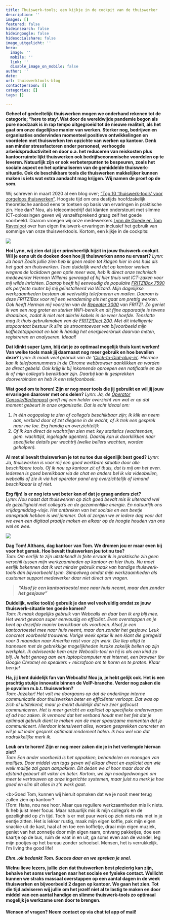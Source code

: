 ```yaml
---
title: Thuiswerk-tools; een kijkje in de cockpit van de thuiswerker
description: ''
images: []
featured: false
hideinsearch: false
hideingoogle: false
hidesocialshare: false
image_uitgelicht: ''
hero:
  image: ''
  mobile: ''
  link: ''
  disable_image_on_mobile: false
author: ''
date: 
url: thuiswerktools-blog
contactpersoon: []
categories: []
tags: []

---
```

**Geheel of gedeeltelijk thuiswerken mogen we onderhand rekenen tot de categorie; “here to stay’. Wat door de wereldwijde pandemie begon als pure noodzaak is in rap tempo uitgegroeid tot de nieuwe realiteit, als het gaat om onze dagelijkse manier van werken. Sterker nog, bedrijven en organisaties ondervinden momenteel positieve ontwikkelingen en voordelen met thuiswerken ten opzichte van werken op kantoor. Denk aan minder stressfactoren onder personeel, verhoogde arbeidsproductiviteit en door o.a. het reduceren van reiskosten plus kantoorruimte lijkt thuiswerken ook bedrijfseconomische voordelen op te leveren. Natuurlijk zijn er ook verbeterpunten te bespeuren, zoals het sociale aspect en het optimaliseren van de gemiddelde thuiswerk-situatie. Ook de beschikbare tools die thuiswerken makkelijker kunnen maken is iets wat extra aandacht mag krijgen. Wij namen de proef op de som.**

Wij schreven in maart 2020 al een blog over; [“Top 10 ‘thuiswerk-tools’ voor zorgeloos thuiswerken”](https://www.callvoip.nl/nieuws/top-10-thuiswerk-tools-voor-zorgeloos-thuiswerken/). Hoogste tijd om ons destijds hoofdzakelijk theoretische aanbod eens te toetsen op basis van ervaringen in praktische zin. Hoe dan? Nou, als telecombedrijf dat klanten ondersteunt met slimme ICT-oplossingen geven wij vanzelfsprekend graag zelf het goede voorbeeld. Daarom vroegen wij onze medewerkers [Lynn de Goede en Tom Ravesloot](https://www.callvoip.nl/overons/team/) over hun eigen thuiswerk-ervaringen inclusief het gebruik van sommige van onze thuiswerktools. Kortom, een kijkje in de cockpits:

![](https://res.cloudinary.com/callvoip/image/upload/v1612453829/Screenshot_34_mgbtoz.png)

<b>Hoi Lynn, wij zien dat jij er prinsheerlijk bijzit in jouw thuiswerk-cockpit. Wil je eens uit de doeken doen hoe jij thuiswerken anno nu ervaart?</b>
_Lynn: Ja hoor! Zoals jullie zien heb ik geen reden tot klagen hier in ons huis als het gaat om thuiswerken. Toen duidelijk werd dat op kantoor werken wegens de lockdown geen optie meer was, heb ik direct onze technisch medewerker Herman Willems gevraagd of hij hier thuis wat ICT-zaken voor mij wilde inrichten. Daarop heeft hij eenvoudig de populaire_ [_FRITZ!Box 7590_](https://fritzshop.nl/fritzbox/592-fritzbox-7590.html) _als perfecte router bij mij geïnstalleerd via Wizard. Mijn dagelijkse werkzaamheden bestaan uit veelvuldig telefoneren en mailen. Daarom is deze FRITZ!Box voor mij een verademing als het gaat om prettig werken. Ook heeft Herman mij voorzien van de_ [_Repeater 3000_](https://fritzshop.nl/repeater/853-fritzrepeater-3000.html) _van FRITZ!. Zo geniet ik van een nog groter en sterker WiFi-bereik en dit fijne apparaatje is tevens draadloos, zodat ik niet met allerlei kabels in de weer hoefde. Tenslotte mag ik thuis gebruikmaken van de_ [_FRITZ!Dect 200_](https://fritzshop.nl/smart-home/15-fritzdect-200-intelligent-stopcontact.html?)_. Met dit intelligente stopcontact bestuur ik slim de stroomtoevoer van bijvoorbeeld mijn koffiezetapparaat en kan ik handig het energieverbruik daarvan meten, registreren en analyseren. Ideaal!_

<b>Dat klinkt super Lynn, blij dat je zo optimaal mogelijk thuis kunt werken! Van welke tools maak jij daarnaast nog meer gebruik en hoe bevallen deze?</b>
_Lynn: Ik maak veel gebruik van de ‘_[_Click-to-Dial-plug-in’_](https://www.callvoip.nl/telefonie/clicktodial/)_. Hiermee kan ik telefoonnummers in de Chrome webbrowser aanklikken en worden ze direct gebeld. Ook krijg ik bij inkomende oproepen een notificatie en zie ik of mijn collega’s bereikbaar zijn. Daarbij kan ik gesprekken doorverbinden en heb ik een telefoonboek._

<b>Wat goed om te horen! Zijn er nog meer tools die jij gebruikt en wil jij jouw ervaringen daarover met ons delen?</b>
_Lynn: Ja, de_ [_Operator Console/Bedienpost_](https://www.callvoip.nl/telefonie/operator-console/) _geeft mij een helder overzicht van wat er op dat moment gebeurt in onze organisatie. Dat is echt ideaal om:_

1. _In één oogopslag te zien of collega’s beschikbaar zijn; Ik klik en neem aan, verbind door of zet diegene in de wacht, of ik trek een gesprek naar me toe. Erg handig en overzichtelijk_
2. _Of ik kan direct de wachtrijen zien met: key statistics (wachtenden, gem. wachttijd, ingelogde agenten). Daarbij kan ik doorklikken naar specifieke details per wachtrij (welke bellers wachten, worden geholpen)._

<b>Al met al bevalt thuiswerken je tot nu toe dus eigenlijk best goed?</b>
_Lynn: Ja, thuiswerken is voor mij een goed werkbare situatie door alle beschikbare tools. Of ik nou op kantoor zit of thuis, dat is mij om het even. Iedereen is goed bereikbaar via de chat en anders bel ik via videobellen, webcalls of zie ik via het operator panel erg overzichtelijk of iemand beschikbaar is of niet._

<b>Erg fijn! Is er nog iets wat beter kan of dat je graag anders ziet?</b><br>
_Lynn: Nou naast dat thuiswerken op zich goed bevalt mis ik uiteraard wel de gezelligheid met collega’s en de gezamenlijke energie. En natuurlijk ons vrijdagmiddag-visje. Het ontbreken van het sociale en een beetje aanspraak hebben is wel jammer. Ook al zorgen we er iedere dag voor dat we even een digitaal praatje maken en elkaar op de hoogte houden van ons wel en wee._

![](https://res.cloudinary.com/callvoip/image/upload/v1612453844/Screenshot_35_texsn8.png)

<b>Dag Tom! Althans, dag kantoor van Tom. We dromen jou er maar even bij voor het gemak. Hoe bevalt thuiswerken jou tot nu toe?</b><br>
_Tom: Om eerlijk te zijn uitstekend! In feite ervaar ik in praktische zin geen verschil tussen mijn werkzaamheden op kantoor en hier thuis. Nu moet eerlijk bekennen dat ik wat minder gebruik maak van handige thuiswerk-tools dan bijvoorbeeld Lynn. Simpelweg omdat mijn werkzaamheden als customer support medewerker daar niet direct om vragen._

> **_“Alsof je een kantoortoestel mee naar huis neemt, maar dan zonder het gesjouw”_**

<b>Duidelijk, welke tool(s) gebruik je dan wel veelvuldig omdat ze jouw thuiswerk-situatie ten goede komen?</b><br>
_Tom: Ik maak dagelijks gebruik van Webcalls en daar ben ik erg blij mee. Het werkt gewoon super eenvoudig en efficiënt. Even overstappen en je bent op dezelfde manier bereikbaar als voorheen. Alsof je een kantoortoestel mee naar huis neemt, maar dan zonder het gesjouw. Leuk concreet voorbeeld trouwens: Vorige week sprak ik een klant die geregeld voor 3 maanden naar Amerika reist voor zijn werk. Die liep altijd te hannesen met de gebrekkige mogelijkheden inzake zakelijk bellen op zijn werkplek. Ik adviseerde hem onze Webcalls-tool en hij is als een kind zo blij. Je hebt genoeg aan een laptop/computer met internet, een browser (bv Google Chrome) en speakers + microfoon om te horen en te praten. Klaar ben je!_

<b>Ha, jij bent duidelijk fan van Webcalls! Nou ja, je hebt gelijk ook. Het is een prachtig stukje innovatie binnen de VoIP-branche. Verder nog zaken die je opvallen m.b.t. thuiswerken?</b><br>
_Tom: Jazeker! Het valt me doorgaans op dat de onderlinge interne communicatie door thuiswerken beter en efficiënter verloopt. Dat was op zich al uitstekend, maar je merkt duidelijk dat we zeer gefocust communiceren. Het is meer gericht en expliciet op specifieke onderwerpen of ad hoc zaken. Ik vermoed dat het verband houdt met het feit dat je optimaal gebruik dient te maken van de meer spaarzame momenten dat je communiceert. Hierdoor intensiveert alles, worden gesprekken concreter en wil je uit ieder gesprek optimaal rendement halen. Ik hou wel van dat nadrukkelijke merk ik._

<b>Leuk om te horen! Zijn er nog meer zaken die je in het verlengde hiervan ziet?</b><br>
_Tom: Een ander voorbeeld is het oppakken, behandelen en managen van mailtjes. Door middel van tags geven wij elkaar direct en expliciet aan wie welk mailtje zal gaan aanpakken. Dit deden we al hoor maar door de afstand gebeurt dit vaker en beter. Kortom, we zijn noodgedwongen om meer te vertrouwen op onze ingerichte systemen, maar juist nu merk je hoe goed en slim dit alles in z’n werk gaat._

\<b>Goed Tom, kunnen wij hieruit opmaken dat we je nooit meer terug zullen zien op kantoor?</b><br>
\Tom: Haha, nou nee hoor. Maar qua reguliere werkzaamheden mis ik niets. Ik heb juist meer focus. Maar natuurlijk mis ik mijn collega’s en de gezelligheid op z’n tijd. Toch is er met puur werk op zich niets mis met in je eentje zitten. Het is lekker rustig, maak mijn eigen koffie, pak mijn eigen snackie uit de kast, haal af en toe een koffietje, draai mijn eigen muziek, geniet van het zonnetje door mijn eigen raam, ontvang pakketjes, doe een kaartje op de bus, ruim de vaat in en uit, ga soms even aan de wandel, leg mijn pootjes op het bureau zonder schoeisel. Mensen, het is verrukkelijk. I’m living the good life!

<b>_Ehm..ok bedankt Tom. Succes daar en we spreken je snel._<b>

Welnu lieve lezers, jullie zien dat thuiswerken best plezierig kan zijn, behalve het soms verlangen naar het sociale en fysieke contact. Wellicht kunnen we straks massaal overstappen op een aantal dagen in de week thuiswerken en bijvoorbeeld 2 dagen op kantoor. We gaan het zien. Tot die tijd adviseren wij jullie om het jezelf niet al te lastig te maken en door middel van een aantal handige en slimme thuiswerk-tools zo optimaal mogelijk je werkzame uren door te brengen.

#### Wensen of vragen? Neem contact op via chat tel app of mail!
